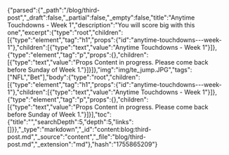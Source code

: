 {"parsed":{"_path":"/blog/third-post","_draft":false,"_partial":false,"_empty":false,"title":"Anytime Touchdowns - Week 1","description":"You will score big with this one","excerpt":{"type":"root","children":[{"type":"element","tag":"h1","props":{"id":"anytime-touchdowns---week-1"},"children":[{"type":"text","value":"Anytime Touchdowns - Week 1"}]},{"type":"element","tag":"p","props":{},"children":[{"type":"text","value":"Props Content in progress. Please come back before Sunday of Week 1."}]}]},"img":"img/te_jump.JPG","tags":["NFL","Bet"],"body":{"type":"root","children":[{"type":"element","tag":"h1","props":{"id":"anytime-touchdowns---week-1"},"children":[{"type":"text","value":"Anytime Touchdowns - Week 1"}]},{"type":"element","tag":"p","props":{},"children":[{"type":"text","value":"Props Content in progress. Please come back before Sunday of Week 1."}]}],"toc":{"title":"","searchDepth":5,"depth":5,"links":[]}},"_type":"markdown","_id":"content:blog:third-post.md","_source":"content","_file":"blog/third-post.md","_extension":"md"},"hash":"1755865209"}